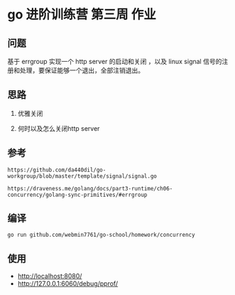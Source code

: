 # go 进阶训练营 第三周 作业

## 问题

 基于 errgroup 实现一个 http server 的启动和关闭 ，以及 linux signal 信号的注册和处理，要保证能够一个退出，全部注销退出。

## 思路

1. 优雅关闭

2. 何时以及怎么关闭http server

## 参考

`https://github.com/da440dil/go-workgroup/blob/master/template/signal/signal.go`

`https://draveness.me/golang/docs/part3-runtime/ch06-concurrency/golang-sync-primitives/#errgroup`

## 编译

`go run github.com/webmin7761/go-school/homework/concurrency`

## 使用

- <http://localhost:8080/>
- <http://127.0.0.1:6060/debug/pprof/>
